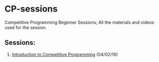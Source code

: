 # CP-sessions
Competitive Programming Beginner Sessions; All the materials and videos used for the session
## Sessions:
1.  [Introduction to Competitive Programming](https://github.com/cynergy-ruas/CP-sessions/blob/master/01-Intro-To-CP.md) (04/02/19)
